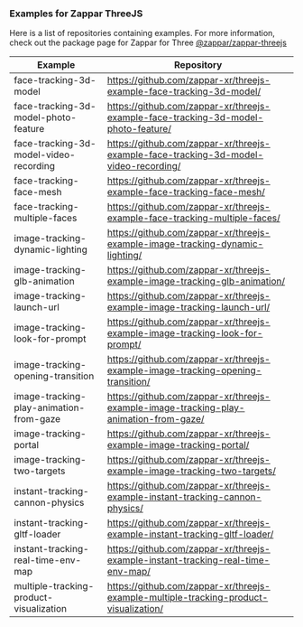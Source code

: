 ### Examples for Zappar ThreeJS

Here is a list of repositories containing examples. For more information, check out the package page for Zappar for Three [@zappar/zappar-threejs](https://www.npmjs.com/package/@zappar/zappar-threejs)


| Example      | Repository |
| ----------- | ----------- |
| face-tracking-3d-model | https://github.com/zappar-xr/threejs-example-face-tracking-3d-model/ |
| face-tracking-3d-model-photo-feature | https://github.com/zappar-xr/threejs-example-face-tracking-3d-model-photo-feature/ |
| face-tracking-3d-model-video-recording | https://github.com/zappar-xr/threejs-example-face-tracking-3d-model-video-recording/ |
| face-tracking-face-mesh | https://github.com/zappar-xr/threejs-example-face-tracking-face-mesh/ |
| face-tracking-multiple-faces | https://github.com/zappar-xr/threejs-example-face-tracking-multiple-faces/ |
| image-tracking-dynamic-lighting | https://github.com/zappar-xr/threejs-example-image-tracking-dynamic-lighting/ |
| image-tracking-glb-animation | https://github.com/zappar-xr/threejs-example-image-tracking-glb-animation/ |
| image-tracking-launch-url | https://github.com/zappar-xr/threejs-example-image-tracking-launch-url/ |
| image-tracking-look-for-prompt | https://github.com/zappar-xr/threejs-example-image-tracking-look-for-prompt/ |
| image-tracking-opening-transition | https://github.com/zappar-xr/threejs-example-image-tracking-opening-transition/ |
| image-tracking-play-animation-from-gaze | https://github.com/zappar-xr/threejs-example-image-tracking-play-animation-from-gaze/ |
| image-tracking-portal | https://github.com/zappar-xr/threejs-example-image-tracking-portal/ |
| image-tracking-two-targets | https://github.com/zappar-xr/threejs-example-image-tracking-two-targets/ |
| instant-tracking-cannon-physics | https://github.com/zappar-xr/threejs-example-instant-tracking-cannon-physics/ |
| instant-tracking-gltf-loader | https://github.com/zappar-xr/threejs-example-instant-tracking-gltf-loader/ |
| instant-tracking-real-time-env-map | https://github.com/zappar-xr/threejs-example-instant-tracking-real-time-env-map/ |
| multiple-tracking-product-visualization | https://github.com/zappar-xr/threejs-example-multiple-tracking-product-visualization/ |
